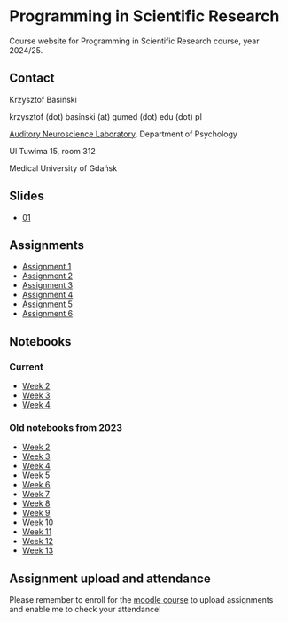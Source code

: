 # Programming in Scientific Research

Course website for Programming in Scientific Research course, year 2024/25.

## Contact

Krzysztof Basiński

krzysztof (dot) basinski (at) gumed (dot) edu (dot) pl

[Auditory Neuroscience Laboratory](https://anl.gumed.edu.pl), Department of Psychology

Ul Tuwima 15, room 312

Medical University of Gdańsk


## Slides

- [01](01.html)


## Assignments

- [Assignment 1](assignments/a01.md)
- [Assignment 2](assignments/a02.md)
- [Assignment 3](assignments/a03.md)
- [Assignment 4](assignments/a04.md)
- [Assignment 5](assignments/a05.md)
- [Assignment 6](assignments/a06.md)

<!--

- [Assignment 7](assignments/a07.md)
- [Assignment 8](assignments/a08.md)
- [Assignment 9](assignments/a09.md)
- [Assignment 10](assignments/a10.md) -->

## Notebooks

### Current

- [Week 2](notebooks/psr_2.ipynb)
- [Week 3](notebooks/psr_3.ipynb)
- [Week 4](notebooks/psr_4.ipynb)


### Old notebooks from 2023

- [Week 2](notebooks/2023/week2.ipynb)
- [Week 3](notebooks/2023/week3.ipynb)
- [Week 4](notebooks/2023/week4.ipynb)
- [Week 5](notebooks/2023/week5.ipynb)
- [Week 6](notebooks/2023/week6.ipynb)
- [Week 7](notebooks/2023/week7.ipynb)
- [Week 8](notebooks/2023/week8.ipynb)
- [Week 9](notebooks/2023/week9.ipynb)
- [Week 10](notebooks/2023/week10.ipynb)
- [Week 11](notebooks/2023/week11.ipynb)
- [Week 12](notebooks/2023/week12.ipynb)
- [Week 13](notebooks/2023/week13.ipynb)


## Assignment upload and attendance

Please remember to enroll for the [moodle course](https://szkolenia.gumed.edu.pl/course/view.php?id=6522) to upload assignments and enable me to check your attendance!